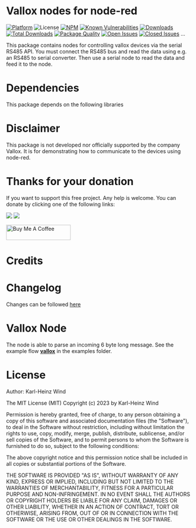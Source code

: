 # Vallox nodes for node-red
[![Platform](https://img.shields.io/badge/platform-Node--RED-red)](https://nodered.org)
![License](https://img.shields.io/github/license/windkh/node-red-contrib-grohe-sense.svg)
[![NPM](https://img.shields.io/npm/v/node-red-contrib-vallox?logo=npm)](https://www.npmjs.org/package/node-red-contrib-vallox)
[![Known Vulnerabilities](https://snyk.io/test/npm/node-red-contrib-vallox/badge.svg)](https://snyk.io/test/npm/node-red-contrib-vallox)
[![Downloads](https://img.shields.io/npm/dm/node-red-contrib-vallox.svg)](https://www.npmjs.com/package/node-red-contrib-vallox)
[![Total Downloads](https://img.shields.io/npm/dt/node-red-contrib-vallox.svg)](https://www.npmjs.com/package/node-red-contrib-vallox)
[![Package Quality](http://npm.packagequality.com/shield/node-red-contrib-vallox.png)](http://packagequality.com/#?package=node-red-contrib-vallox)
[![Open Issues](https://img.shields.io/github/issues-raw/windkh/node-red-contrib-vallox.svg)](https://github.com/windkh/node-red-contrib-vallox/issues)
[![Closed Issues](https://img.shields.io/github/issues-closed-raw/windkh/node-red-contrib-vallox.svg)](https://github.com/windkh/node-red-contrib-vallox/issues?q=is%3Aissue+is%3Aclosed)
...

This package contains nodes for controlling vallox devices via the serial RS485 API.
You must connect the RS485 bus and read the data using e.g. an RS485 to serial converter.
Then use a serial node to read the data and feed it to the node. 

# Dependencies
This package depends on the following libraries


# Disclaimer
This package is not developed nor officially supported by the company Vallox.
It is for demonstrating how to communicate to the devices using node-red.


# Thanks for your donation
If you want to support this free project. Any help is welcome. You can donate by clicking one of the following links:

<a target="blank" href="https://blockchain.com/btc/payment_request?address=1PBi7BoZ1mBLQx4ePbwh1MVoK2RaoiDsp5"><img src="https://img.shields.io/badge/Donate-Bitcoin-green.svg"/></a>
<a target="blank" href="https://www.paypal.me/windkh"><img src="https://img.shields.io/badge/Donate-PayPal-blue.svg"/></a>

<a href="https://www.buymeacoffee.com/windka" target="_blank"><img src="https://cdn.buymeacoffee.com/buttons/default-orange.png" alt="Buy Me A Coffee" height="41" width="174"></a>


# Credits


# Changelog
Changes can be followed [here](/CHANGELOG.md)


# Vallox Node
The node is able to parse an incoming 6 byte long message.
See the example flow [**vallox**](examples/vallox.json) in the examples folder.

# License

Author: Karl-Heinz Wind

The MIT License (MIT)
Copyright (c) 2023 by Karl-Heinz Wind

Permission is hereby granted, free of charge, to any person obtaining a copy of this software and associated documentation files (the "Software"), to deal in the Software without restriction, including without limitation the rights to use, copy, modify, merge, publish, distribute, sublicense, and/or sell copies of the Software, and to permit persons to whom the Software is furnished to do so, subject to the following conditions:

The above copyright notice and this permission notice shall be included in all copies or substantial portions of the Software.

THE SOFTWARE IS PROVIDED "AS IS", WITHOUT WARRANTY OF ANY KIND, EXPRESS OR IMPLIED, INCLUDING BUT NOT LIMITED TO THE WARRANTIES OF MERCHANTABILITY, FITNESS FOR A PARTICULAR PURPOSE AND NON-INFRINGEMENT. IN NO EVENT SHALL THE AUTHORS OR COPYRIGHT HOLDERS BE LIABLE FOR ANY CLAIM, DAMAGES OR OTHER LIABILITY, WHETHER IN AN ACTION OF CONTRACT, TORT OR OTHERWISE, ARISING FROM, OUT OF OR IN CONNECTION WITH THE SOFTWARE OR THE USE OR OTHER DEALINGS IN THE SOFTWARE.
